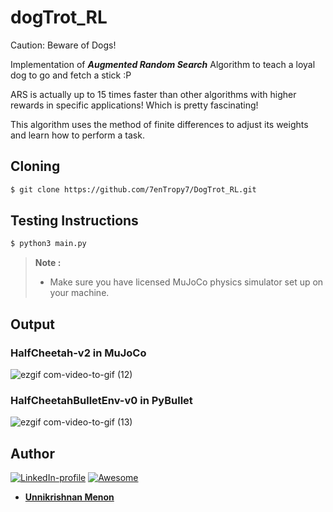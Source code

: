 # dogTrot_RL

Caution: Beware of Dogs!

Implementation of ***Augmented Random Search*** Algorithm to teach a loyal dog to go and fetch a stick :P

ARS is actually up to 15 times faster than other algorithms with higher rewards in specific applications! Which is pretty fascinating!

This algorithm uses the method of finite differences to adjust its weights and learn how to perform a task.

## Cloning
```bash
$ git clone https://github.com/7enTropy7/DogTrot_RL.git
```

## Testing Instructions

```bash
$ python3 main.py
```
> **Note :** 
> - Make sure you have licensed MuJoCo physics simulator set up on your machine.

## Output

### HalfCheetah-v2 in MuJoCo

![ezgif com-video-to-gif (12)](https://user-images.githubusercontent.com/36446402/79081140-393a8b00-7d38-11ea-80ac-25611d635338.gif)

### HalfCheetahBulletEnv-v0 in PyBullet

![ezgif com-video-to-gif (13)](https://user-images.githubusercontent.com/36446402/79081188-aea65b80-7d38-11ea-8bd5-28580c247b39.gif)

## Author
[![LinkedIn-profile](https://img.shields.io/badge/LinkedIn-Profile-teal.svg)](https://www.linkedin.com/in/unnikrishnan-menon-aa013415a/) [![Awesome](https://cdn.rawgit.com/sindresorhus/awesome/d7305f38d29fed78fa85652e3a63e154dd8e8829/media/badge.svg)](https://www.quora.com/profile/Unnikrishnan-Menon-5)
* [**Unnikrishnan Menon**](https://github.com/7enTropy7) 
